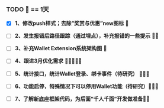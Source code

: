 ### TODO  == 1天

- [x] **1、修改push样式；去除“奖赏与优惠”new图标**  

- [ ] **2、发生报错后路径跟踪（通过埋点），补充报错的一些提示** 

- [ ] **3、补充Wallet Extension系统架构图** 

- [ ] **4、跟进3月优化需求** 

- [ ] **5、统计接口，统计Wallet登录、绑卡事件（待研究）** 

- [ ] **6、功能启停，特殊情况下可以停用Wallet功能（待研究）**

- [ ] **7、了解新底座框架代码，为后面“千人千面”开发做准备**